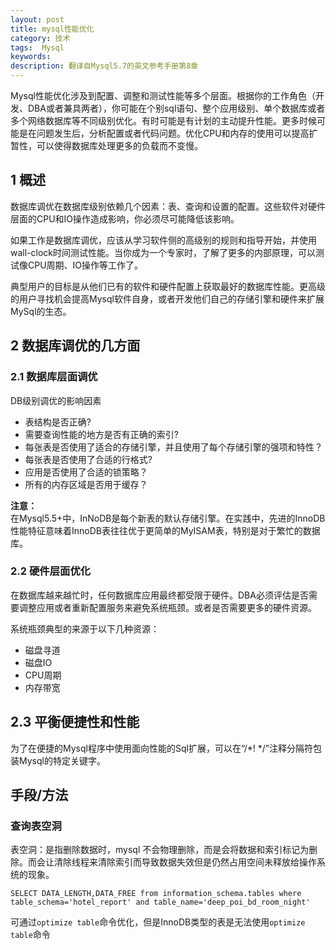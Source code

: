 ```yaml
---
layout: post
title: mysql性能优化
category: 技术
tags:  Mysql
keywords: 
description: 翻译自Mysql5.7的英文参考手册第8章
---
```


Mysql性能优化涉及到配置、调整和测试性能等多个层面。根据你的工作角色（开发、DBA或者兼具两者），你可能在个别sql语句、整个应用级别、单个数据库或者多个网络数据库等不同级别优化。有时可能是有计划的主动提升性能。更多时候可能是在问题发生后，分析配置或者代码问题。优化CPU和内存的使用可以提高扩暂性，可以使得数据库处理更多的负载而不变慢。

## 1 概述

数据库调优在数据库级别依赖几个因素：表、查询和设置的配置。这些软件对硬件层面的CPU和IO操作造成影响，你必须尽可能降低该影响。

如果工作是数据库调优，应该从学习软件侧的高级别的规则和指导开始，并使用wall-clock时间测试性能。当你成为一个专家时，了解了更多的内部原理，可以测试像CPU周期、IO操作等工作了。

典型用户的目标是从他们已有的软件和硬件配置上获取最好的数据库性能。更高级的用户寻找机会提高Mysql软件自身，或者开发他们自己的存储引擎和硬件来扩展MySql的生态。

## 2 数据库调优的几方面

### 2.1 数据库层面调优

DB级别调优的影响因素

- 表结构是否正确?
- 需要查询性能的地方是否有正确的索引?
- 每张表是否使用了适合的存储引擎，并且使用了每个存储引擎的强项和特性？
- 每张表是否使用了合适的行格式?
- 应用是否使用了合适的锁策略？
- 所有的内存区域是否用于缓存？

**注意：**  
    在Mysql5.5+中，InNoDB是每个新表的默认存储引擎。在实践中，先进的InnoDB性能特征意味着InnoDB表往往优于更简单的MyISAM表，特别是对于繁忙的数据库。

### 2.2 硬件层面优化

在数据库越来越忙时，任何数据库应用最终都受限于硬件。DBA必须评估是否需要调整应用或者重新配置服务来避免系统瓶颈。或者是否需要更多的硬件资源。

系统瓶颈典型的来源于以下几种资源：

- 磁盘寻道
- 磁盘IO
- CPU周期
- 内存带宽

## 2.3 平衡便捷性和性能

为了在便捷的Mysql程序中使用面向性能的Sql扩展，可以在“/*! */”注释分隔符包装Mysql的特定关键字。


## 手段/方法

### 查询表空洞

表空洞：是指删除数据时，mysql 不会物理删除，而是会将数据和索引标记为删除。而会让清除线程来清除索引而导致数据失效但是仍然占用空间未释放给操作系统的现象。

`SELECT DATA_LENGTH,DATA_FREE from information_schema.tables where table_schema='hotel_report' and table_name='deep_poi_bd_room_night'`

可通过`optimize table`命令优化，但是InnoDB类型的表是无法使用`optimize table`命令
